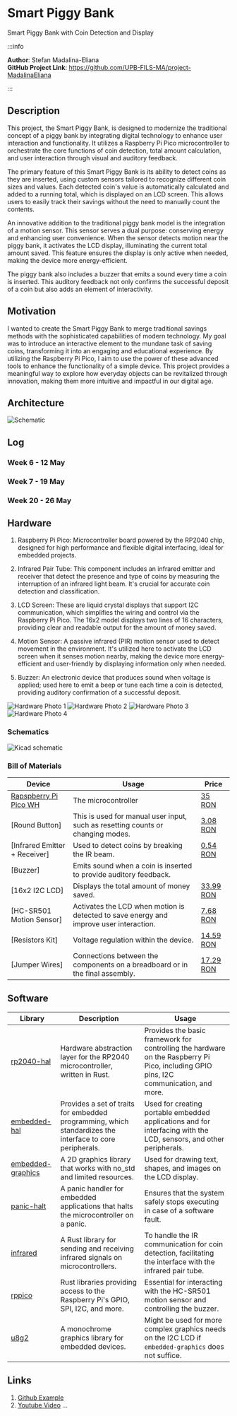 # Smart Piggy Bank
Smart Piggy Bank with Coin Detection and Display

:::info 

**Author**: Stefan Madalina-Eliana \
**GitHub Project Link**: https://github.com/UPB-FILS-MA/project-MadalinaEliana

:::

## Description

This project, the Smart Piggy Bank, is designed to modernize the traditional concept of a piggy bank by integrating digital technology to enhance user interaction and functionality. It utilizes a Raspberry Pi Pico microcontroller to orchestrate the core functions of coin detection, total amount calculation, and user interaction through visual and auditory feedback.

The primary feature of this Smart Piggy Bank is its ability to detect coins as they are inserted, using custom sensors tailored to recognize different coin sizes and values. Each detected coin's value is automatically calculated and added to a running total, which is displayed on an LCD screen. This allows users to easily track their savings without the need to manually count the contents.

An innovative addition to the traditional piggy bank model is the integration of a motion sensor. This sensor serves a dual purpose: conserving energy and enhancing user convenience. When the sensor detects motion near the piggy bank, it activates the LCD display, illuminating the current total amount saved. This feature ensures the display is only active when needed, making the device more energy-efficient.

The piggy bank also includes a buzzer that emits a sound every time a coin is inserted. This auditory feedback not only confirms the successful deposit of a coin but also adds an element of interactivity.

## Motivation

I wanted to create the Smart Piggy Bank to merge traditional savings methods with the sophisticated capabilities of modern technology. My goal was to introduce an interactive element to the mundane task of saving coins, transforming it into an engaging and educational experience. By utilizing the Raspberry Pi Pico, I aim to use the power of these advanced tools to enhance the functionality of a simple device. This project provides a meaningful way to explore how everyday objects can be revitalized through innovation, making them more intuitive and impactful in our digital age.

## Architecture 

![Schematic](schematic.jpg)


## Log

<!-- write every week your progress here -->

### Week 6 - 12 May

### Week 7 - 19 May

### Week 20 - 26 May

## Hardware

1. Raspberry Pi Pico: Microcontroller board powered by the RP2040 chip, designed for high performance and flexible digital interfacing, ideal for embedded projects.

2. Infrared Pair Tube: This component includes an infrared emitter and receiver that detect the presence and type of coins by measuring the interruption of an infrared light beam. It's crucial for accurate coin detection and classification.

3. LCD Screen: These are liquid crystal displays that support I2C communication, which simplifies the wiring and control via the Raspberry Pi Pico. The 16x2 model displays two lines of 16 characters, providing clear and readable output for the amount of money saved.

4. Motion Sensor: A passive infrared (PIR) motion sensor used to detect movement in the environment. It's utilized here to activate the LCD screen when it senses motion nearby, making the device more energy-efficient and user-friendly by displaying information only when needed.

5. Buzzer: An electronic device that produces sound when voltage is applied; used here to emit a beep or tune each time a coin is detected, providing auditory confirmation of a successful deposit.

![Hardware Photo 1](images/hardware1.jpg)
![Hardware Photo 2](images/hardware2.jpg)
![Hardware Photo 3](images/hardware3.jpg)
![Hardware Photo 4](images/hardware4.jpg)

### Schematics

![Kicad schematic](project_kicad.png)

### Bill of Materials

<!-- Fill out this table with all the hardware components that you might need.

The format is 
```
| [Device](link://to/device) | This is used ... | [price](link://to/store) |

```

-->

| Device | Usage | Price |
|--------|--------|-------|
| [Rapspberry Pi Pico WH](https://www.raspberrypi.com/documentation/microcontrollers/raspberry-pi-pico.html) | The microcontroller | [35 RON](https://www.optimusdigital.ro/ro/placi-raspberry-pi/12395-raspberry-pi-pico-wh.html?search_query=raspberry+pi+pico&results=24) |
| [Round Button] | This is used for manual user input, such as resetting counts or changing modes. | [3.08 RON](https://www.optimusdigital.ro/ro/butoane-i-comutatoare/1114-buton-cu-capac-rotund-rou.html?search_query=buton&results=222) |
| [Infrared Emitter + Receiver] | Used to detect coins by breaking the IR beam. | [0.54 RON](https://www.optimusdigital.ro/ro/componente-electronice-receptoare-infrarosu/705-receptor-infrarosu-de-3-mm-pentru-lungime-de-unda-940-nm.html?search_query=receptor+infrarosu&results=20) |
| [Buzzer] | Emits sound when a coin is inserted to provide auditory feedback. | |
| [16x2 I2C LCD] | Displays the total amount of money saved. | [33.99 RON](https://www.optimusdigital.ro/ro/optoelectronice-lcd-uri/1136-lcd-2004-cu-backlight-albastru.html?gad_source=1&gclid=Cj0KCQjwxeyxBhC7ARIsAC7dS3-Qf5cekWEScZiDQvQEt5ZFOEm3Y5Ty_3i3VFLw6l-llnHUKpS4nYkaAnPiEALw_wcB) |
| [HC-SR501 Motion Sensor] | Activates the LCD when motion is detected to save energy and improve user interaction. | [7.68 RON](https://www.optimusdigital.ro/ro/senzori-senzori-pir/106-modul-senzor-pir-hc-sr501.html?gad_source=1&gclid=Cj0KCQjwxeyxBhC7ARIsAC7dS39bTgepMVDjn8A53e0VwB8dttoQCh4KciRB8oqSpSxeXmAg39AL_WEaAsspEALw_wcB) |
| [Resistors Kit] | Voltage regulation within the device. | [14.59 RON](https://www.optimusdigital.ro/ro/componente-electronice-rezistoare/10928-plusivo-kit-250-buc-rezistoare.html?search_query=rezistoare&results=75) |
| [Jumper Wires] | Connections between the components on a breadboard or in the final assembly. | [17.29 RON](https://www.optimusdigital.ro/ro/fire-fire-mufate/12-set-de-cabluri-pentru-breadboard.html?search_query=cabluri&results=662) |


## Software

| Library | Description | Usage |
|---------|-------------|-------|
| [rp2040-hal](https://github.com/rp-rs/rp-hal) | Hardware abstraction layer for the RP2040 microcontroller, written in Rust. | Provides the basic framework for controlling the hardware on the Raspberry Pi Pico, including GPIO pins, I2C communication, and more. |
| [embedded-hal](https://github.com/rust-embedded/embedded-hal) | Provides a set of traits for embedded programming, which standardizes the interface to core peripherals. | Used for creating portable embedded applications and for interfacing with the LCD, sensors, and other peripherals. |
| [embedded-graphics](https://github.com/embedded-graphics/embedded-graphics) | A 2D graphics library that works with no_std and limited resources. | Used for drawing text, shapes, and images on the LCD display. |
| [panic-halt](https://github.com/knurling-rs/panic-halt) | A panic handler for embedded applications that halts the microcontroller on a panic. | Ensures that the system safely stops executing in case of a software fault. |
| [infrared](https://github.com/jonas-schievink/infrared) | A Rust library for sending and receiving infrared signals on microcontrollers. | To handle the IR communication for coin detection, facilitating the interface with the infrared pair tube. |
| [rppico](https://crates.io/crates/rp-pico) | Rust libraries providing access to the Raspberry Pi's GPIO, SPI, I2C, and more. | Essential for interacting with the HC-SR501 motion sensor and controlling the buzzer. |
| [u8g2](https://github.com/u8glib/u8g2) | A monochrome graphics library for embedded devices. | Might be used for more complex graphics needs on the I2C LCD if `embedded-graphics` does not suffice. |



## Links

<!-- Add a few links that inspired you and that you think you will use for your project -->

1. [Github Example](https://github.com/DKARDU/coinbox)
2. [Youtube Video](https://www.youtube.com/watch?v=6BF9copnfS4&ab_channel=DKARDU)
...
